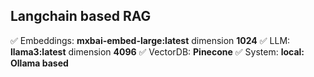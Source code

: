 ## Langchain based RAG ##

✅ Embeddings: **mxbai-embed-large:latest** dimension **1024**
✅ LLM: **llama3:latest** dimension **4096**
✅ VectorDB: **Pinecone**
✅ System: **local: Ollama based**
